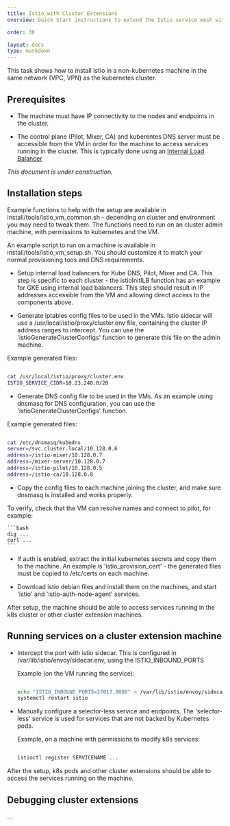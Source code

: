 ```yaml
---
title: Istio with Cluster Extensions
overview: Quick Start instructions to extend the Istio service mesh with external machines.

order: 30

layout: docs
type: markdown
---
```


This task shows how to install Istio in a non-kubernetes machine in the same network
(VPC, VPN) as the kubernetes cluster.


## Prerequisites

* The machine must have IP connectivity to the nodes and endpoints in the cluster.

* The control plane (Pilot, Mixer, CA) and kuberentes DNS server must be accessible
from the VM in order for the machine to access services running in the cluster. This
is typically done using an [Internal Load Balancer](https://kubernetes.io/docs/concepts/services-networking/service/#internal-load-balancer)

_This document is under construction._

## Installation steps

Example functions to help with the setup are available in install/tools/istio_vm_common.sh -
depending on cluster and environment you may need to tweak them. The functions need to run
on an cluster admin machine, with permissions to kubernetes and the VM.

An example script to run on a machine is available in install/tools/istio_vm_setup.sh.
You should customize it to match your normal provisioning toos and DNS requirements.

* Setup internal load balancers for Kube DNS, Pilot, Mixer and CA. This step is specific to
each cluster - the istioInitILB function has an example for GKE using internal load balancers.
This step should result in IP addresses accessible from the VM and allowing direct access
to the components above.

* Generate iptables config files to be used in the VMs. Istio sidecar  will
use a /usr/local/istio/proxy/cluster.env file, containing the cluster IP address ranges to intercept.
You can use the 'istioGenerateClusterConfigs' function to generate this file on the admin machine.

Example generated files:
   ```bash

   cat /usr/local/istio/proxy/cluster.env
   ISTIO_SERVICE_CIDR=10.23.240.0/20

  ```

* Generate DNS config file to be used in the VMs.
As an example using dnsmasq for DNS configuration, you can use the 'istioGenerateClusterConfigs' function.

Example generated files:
   ```bash

   cat /etc/dnsmasq/kubedns
   server=/svc.cluster.local/10.128.0.6
   address=/istio-mixer/10.128.0.7
   address=/mixer-server/10.128.0.7
   address=/istio-pilot/10.128.0.5
   address=/istio-ca/10.128.0.8

  ```

* Copy the config files to each machine joining the cluster, and make sure dnsmasq is installed
and works properly.

To verify, check that the VM can resolve names and connect to pilot, for example:

    ```bash
    dig ...
    curl ...
    ```

* If auth is enabled, extract the initial kubernetes secrets and copy them to the machine.
An example is 'istio_provision_cert' - the generated files must be copied to /etc/certs on
each machine.

* Download istio debian files and install them on the machines, and start 'istio' and
'istio-auth-node-agent' services.


After setup, the machine should be able to access services running in the k8s cluster
or other cluster extension machines.

## Running services on a cluster extension machine

* Intercept the port with istio sidecar. This is configured in /var/lib/istio/envoy/sidecar.env,
using the ISTIO_INBOUND_PORTS

  Example (on the VM running the service):

   ```bash

   echo "ISTIO_INBOUND_PORTS=27017,8080" > /var/lib/istio/envoy/sidecar.env
   systemctl restart istio
   ```

* Manually configure a selector-less service and endpoints. The 'selector-less' service is used for
services that are not backed by Kubernetes pods.

   Example, on a machine with permissions to modify k8s services:
   ```bash

   istioctl register SERVICENAME ...

   ```

After the setup, k8s pods and other cluster extensions should be able to access the
services running on the machine.

## Debugging cluster extensions

...